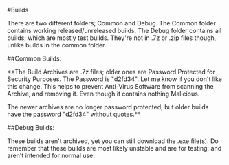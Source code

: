 #Builds

There are two different folders; Common and Debug.
The Common folder contains working released/unreleased builds.
The Debug folder contains all builds; which are mostly test builds.
They're not in .7z or .zip files though, unlike builds in the common folder.

##Common Builds: 

**The Build Archives are .7z files; older ones are Password Protected for Security Purposes. The Password is "d2fd34". Let me know if you don't like this change.
This helps to prevent Anti-Virus Software from scanning the Archive, and removing it. Even though it contains nothing Malicious.

The newer archives are no longer password protected; but older builds have the password "d2fd34" without quotes.**

##Debug Builds: 

These builds aren't archived, yet you can still download the .exe file(s). 
Do remember that these builds are most likely unstable and are for testing; 
and aren't intended for normal use. 